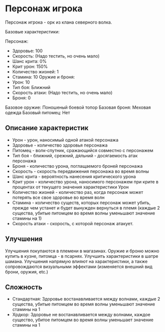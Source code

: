 # Персонаж игрока

Персонаж игрока - орк из клана северного волка. 

Базовые характеристики:

Персонаж:
- Здоровье: 100
- Скорость: (Надо тестить, но очень мало)
- Шанс крита: 0%
- Крит урон: 150%
- Количество жизней: 1
- Стамина: 10
Оружие и броня:
- Урон: 10
- Тип боя: Ближний
- Скорость атаки: (Надо тестить, но очень мало)
- Броня: 0

Базовое оружие: Поношеный боевой топор
Базовая броня: Меховая одежда
Базовый питомец: Нет


## Описание характеристик

- Урон - урон, наносимый одной атакой персонажа
- Здоровье - количество здоровья персонажа
- Питомец - волк-спутник, сражающийся совместно с персонажем
- Тип боя - ближний, срежний, дяльний - досягаемость атак персонажа
- Броня - количество урона, поглащаемого броней персонажа
- Скорость - скорость передвижения персонажа во время волны
- Шанс крита - вероятность нанесения критического урона
- Крит урон - количество урона, наносимого персонажем при крите в процентах от текущего значения характеристики Урон
- Количество жизней - количество раз, когда персонаж может потерять все свое здоровье во время волн
- Стамина - количество существ, которых персонаж может убить, прежде чем устанет и будет вынужден вернуться в племя (каждые 2 существа, убитые питомцем во время волны уменьшают значение стамины на 1)
- Скорость атаки - скорость, с которой персонаж атакует.

## Улучшения

Улучшения покупаются в племени в магазинах. Оружие и броню можно купить в кузне, питомца - в псарнях. Улучшить характеристики в шатре шамана. Улучшения напрямую влияют на характеристики, а также сопровождаются визуальными эффектами (изменяется внешний вид брони, оружия, etc.)

## Сложность

- Стандартная: Здоровье востанавливается между волнами, каждые 2 существа, убитые питомцем во время волны уменьшают значение стамины на 1
- Хрдкор: Здоровье не востанавливается между волнами, каждое существо, убитое питомцем во время волны уменьшает значение стамины на 1